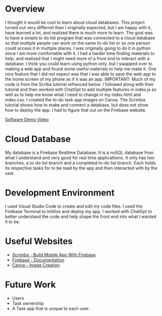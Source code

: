 # Overview

I thought it would be cool to learn about cloud databases. This project turned out very differnet than I originally expected, but I am happy with it, have learned a lot, and realized there is much more to learn. The goal was to have a simple to do list program that was connected to a cloud database so that multiple people can work on the same to-do list or so one person could access it in multiple places. I was originally going to do it in python since I am more comfortable with it. I had a harder time finding materials to help, and realized that I might need more of a front end to interact with a database. I think you could learn using python only, but I swapped over to making a web app and found some useful materials to help me make it. One nice feature that I did not expect was that I was able to save the web app to the home screen of my phone as if it was an app. IMPORTANT: Much of my code is from the Scriba tutorial refrenced below. I followed along with their tutorial and then worked with ChatGpt to add multiple features in index.js as well as to help me know what I need to change in my index.html and index.css. I created the to-do task app images on Canva. The Scrimba tutorial shows how to make and connect a database, but does not show how to deploy the app. I had to figure that out on the Firebase website.

[Software Demo Video](https://youtu.be/5wdFLcK4NrQ)

# Cloud Database

My database is a Firebase Realtime Database. It is a noSQL database from what I understand and very good for real time applicattions. It only has two branches, a to-do list branch and a completed to-do list branch. Each holds its respective tasks for to be read by the app and then interacted with by the user.

# Development Environment

I used Visual Studio Code to create and edit my code files. I used the Firebase Terminal to initilize and deploy my app. I worked with ChatGpt to better understand the code and help shape the front end into what I wanted it to be. 

# Useful Websites
- [Scrimba - Build Mobile App With Firebase](https://scrimba.com/build-a-mobile-app-with-firebase-c0g/~00)
- [Firebase - Documentation](https://firebase.google.com/docs)
- [Canva - Image Creation](https://canva.com)

# Future Work
- Users 
- Task ownership
- A Task app that is unique to each user.
